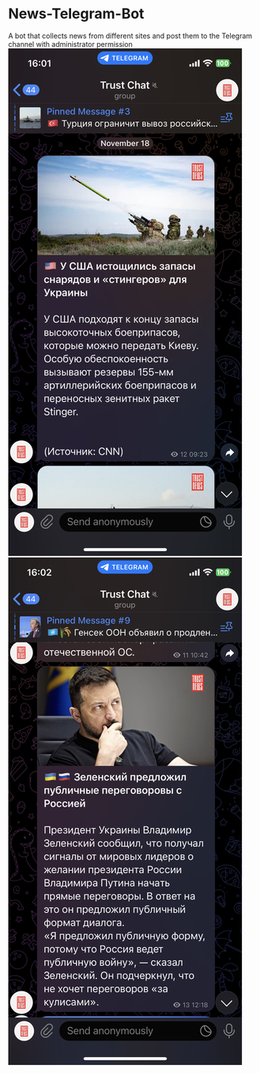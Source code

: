 # News-Telegram-Bot
A bot that collects news from different sites and post them to the Telegram channel with administrator permission
<img src='IMG_8611.PNG' hight=10px/> <img src='IMG_8612.PNG' hight=10px/>

